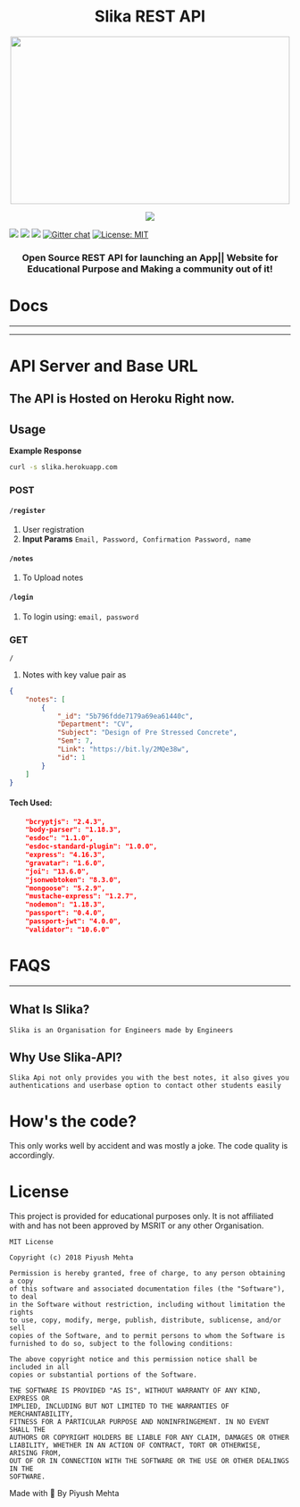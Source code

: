 <h1 align="center">Slika REST API</h1>
<p align="center">

<img src='https://preview.ibb.co/hEJJDK/7152018235215.png' height="300px" width="500px">
</p>
<p align="center">
<a href="https://travis-ci.com/piyush97/Slika-API"><img src="https://img.shields.io/travis/r-spacex/SpaceX-API.svg?longCache=true&style=for-the-badge"></a>

<a href="https://hub.docker.com/r/piyush97/slika-api/"><img src="https://img.shields.io/docker/build/jakewmeyer/spacex-api.svg?longCache=true&style=for-the-badge"></a>
<a href="https://github.com/piyush97/Slika-API/releases"><img src="https://img.shields.io/github/release/r-spacex/SpaceX-API.svg?longCache=true&style=for-the-badge"></a>
<a href="https://github.com/piyush97/Slika-API/releases/tag/v0.1.0"><img src="https://img.shields.io/badge/interface-REST-brightgreen.svg?longCache=true&style=for-the-badge"></a>
[![Gitter chat](https://badges.gitter.im/gitterHQ/gitter.png)](https://gitter.im/Slika-api/Lobby?utm_source=share-link&utm_medium=link&utm_campaign=share-link)
[![License: MIT](https://img.shields.io/badge/License-MIT-yellow.svg)](https://opensource.org/licenses/MIT)
</p>

<h3 align="center">Open Source REST API for launching an App|| Website for Educational Purpose and Making a community out of it!</h3>


# Docs

---------
---------

# API Server and Base URL
## The API is Hosted on Heroku Right now.

## Usage

**Example Response**

```bash
curl -s slika.herokuapp.com
```


### POST
####  `/register`
1. User registration
1. **Input Params** `Email, Password, Confirmation Password, name` 

####  `/notes`
1. To Upload notes

####  `/login`
1. To login using:
`email, password `

### GET
`/`
1. Notes with key value pair as 
```json
{
    "notes": [
        {
            "_id": "5b796fdde7179a69ea61440c",
            "Department": "CV",
            "Subject": "Design of Pre Stressed Concrete",
            "Sem": 7,
            "Link": "https://bit.ly/2MQe38w",
            "id": 1
        }
    ]
}
```

#### Tech Used:
```json
    "bcryptjs": "2.4.3",
    "body-parser": "1.18.3",
    "esdoc": "1.1.0",
    "esdoc-standard-plugin": "1.0.0",
    "express": "4.16.3",
    "gravatar": "1.6.0",
    "joi": "13.6.0",
    "jsonwebtoken": "8.3.0",
    "mongoose": "5.2.9",
    "mustache-express": "1.2.7",
    "nodemon": "1.18.3",
    "passport": "0.4.0",
    "passport-jwt": "4.0.0",
    "validator": "10.6.0"
```

# FAQS

-------

## What Is Slika?
`Slika is an Organisation for Engineers made by Engineers`

## Why Use Slika-API?
`Slika Api not only provides you with the best notes, it also gives you authentications and userbase option to contact other students easily`

# How's the code?
This only works well by accident and was mostly a joke. The code quality is accordingly.

# License
This project is provided for educational purposes only. It is not affiliated with and has not been approved by MSRIT or any other Organisation.

```
MIT License

Copyright (c) 2018 Piyush Mehta

Permission is hereby granted, free of charge, to any person obtaining a copy
of this software and associated documentation files (the "Software"), to deal
in the Software without restriction, including without limitation the rights
to use, copy, modify, merge, publish, distribute, sublicense, and/or sell
copies of the Software, and to permit persons to whom the Software is
furnished to do so, subject to the following conditions:

The above copyright notice and this permission notice shall be included in all
copies or substantial portions of the Software.

THE SOFTWARE IS PROVIDED "AS IS", WITHOUT WARRANTY OF ANY KIND, EXPRESS OR
IMPLIED, INCLUDING BUT NOT LIMITED TO THE WARRANTIES OF MERCHANTABILITY,
FITNESS FOR A PARTICULAR PURPOSE AND NONINFRINGEMENT. IN NO EVENT SHALL THE
AUTHORS OR COPYRIGHT HOLDERS BE LIABLE FOR ANY CLAIM, DAMAGES OR OTHER
LIABILITY, WHETHER IN AN ACTION OF CONTRACT, TORT OR OTHERWISE, ARISING FROM,
OUT OF OR IN CONNECTION WITH THE SOFTWARE OR THE USE OR OTHER DEALINGS IN THE
SOFTWARE.
```

Made with :blue_heart: By Piyush Mehta 